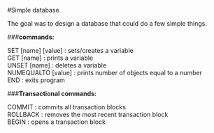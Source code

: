 #Simple database  
  
The goal was to design a database that could do a few simple things.  
  
###**commands:**
  
SET [name] [value] : sets/creates a variable  
GET [name]         : prints a variable  
UNSET [name]       : deletes a variable  
NUMEQUALTO [value] : prints number of objects equal to a number  
END                : exits program  

###**Transactional commands:**

COMMIT   : commits all transaction blocks  
ROLLBACK : removes the most recent transaction block  
BEGIN    : opens a transaction block  